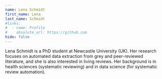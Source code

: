 ```yaml
---
name: Lena Schmidt
first_name: Lena
last_name: Schmidt
#links:
#  - name: Profile
#    absolute_url: https://github.com
hide: false
---
```


Lena Schmidt is a PhD student at Newcastle University (UK). Her research focuses on automated data extraction from grey and peer-reviewed literature, and she is also interested in living reviews. Her background is in health sciences (systematic reviewing) and in data science (for systematic review automation).